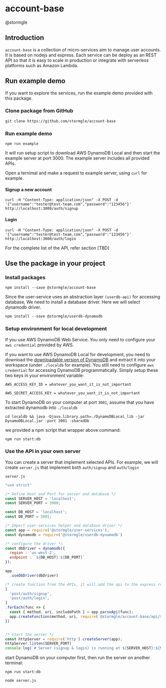 # account-base
@stormgle

## Introduction
`account-base` is a collection of micro-services aim to manage user accounts. It is based on nodejs and express. Each service can be deploy as an REST API so that it is easy to scale in production or integrate with serverless platforms such as Amazon Lambda.


## Run example demo

If you want to explore the services, run the example demo provided with this package.

### Clone package from GitHub

`git clone https://github.com/stormgle/account-base`

### Run example demo

`npm run example`

It will run setup script to download AWS DynamoDB Local and then start the example server at port 3000. The example server includes all provided APIs.

Open a ternimal and make a request to example server, using `curl` for example.

#### Signup a new account

`curl -H "Content-Type: application/json" -X POST -d '{"username":"tester@test-team.com","password":"123456"}' http://localhost:3000/auth/signup`

#### Login 
`curl -H "Content-Type: application/json" -X POST -d '{"username":"tester@test-team.com","password":"123456"}' http://localhost:3000/auth/login`

For the complete list of the API, refer section [TBD]

## Use the package in your project

### Install packages

`npm install --save @stormgle/account-base`

Since the user-service uses an abstraction layer `(userdb-api)` for accessing database, We need to install a database driver. Here we will select dynamodb driver.

`npm install --save @stormgle/userdb-dynamodb`

### Setup environment for local development

If you use AWS DynamoDB Web Service. You only need to configure your `aws credential` provided by AWS.

If you want to use AWS DynamoDB Local for development, you need to download the [downloadable version of DynamoDB](https://docs.aws.amazon.com/amazondynamodb/latest/developerguide/DynamoDBLocal.html) and extract it into your workspace (under `./localdb` for example). You still need to configure `aws credential` for accessing DynamoDB programmatically. Simply setup these two keys in your environment variable:

```
AWS_ACCESS_KEY_ID = whatever_you_want_it_is_not_important

AWS_SECRET_ACCESS_KEY = whatever_you_want_it_is_not_important
```
To start DynamoDB on your computer at port `3001`, assume that you have extracted dynamodb into `./localdb`

`cd localdb && java -Djava.library.path=./DynamoDBLocal_lib -jar DynamoDBLocal.jar -port 3001 -sharedDb` 

we provided a npm script that wrapper above command:

`npm run start:db`

### Use the API in your own server

You can create a server that implement selected APIs. For example, we will create `server.js` that implement both `auth/signup` and `auth/login`

`server.js`

```javascript
"use strict"

/* Define Host and Port for server and database */
const SERVER_HOST = 'localhost';
const SERVER_PORT = 3000;

const DB_HOST = 'localhost';
const DB_PORT = 3001;

/* Import user-services helper and database driver */
const app = require('@stormgle/user-services');
const dynamodb = require('@stormgle/userdb-dynamodb')

/* configure the driver */
const dbDriver = dynamodb({ 
  region : 'us-west-2', 
  endpoint : `${DB_HOST}:${DB_PORT}`
});

app
  .useDbDriver(dbDriver)

/* create function from the APIs, it will add the api to the express route */
[
  'post/auth/signup',
  'post/auth/login',
]
.forEach(func => {
  const { method, uri, includePath } = app.parseApi(func);
  app.createFunction(method, uri, require(`@stormgle/account-base/api/${includePath}`))
})  


/* start the server */
const httpServer = require('http').createServer(app);
httpServer.listen(SERVER_PORT)
console.log(`# Server (signup & login) is running at ${SERVER_HOST}:${SERVER_PORT}\n`);

```

start DynamoDB on your computer first, then run the server on another terminal:

`npm run start:db`

`node server.js`